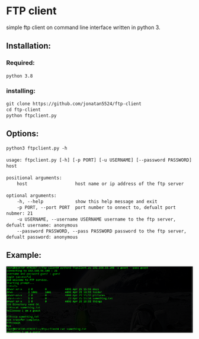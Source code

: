 # FTP client

simple ftp client on command line interface written in python 3.

## Installation:

### Required:

	python 3.8

###	installing:
	
	git clone https://github.com/jonatan5524/ftp-client
	cd ftp-client
	python ftpclient.py

## Options:
	
	python3 ftpclient.py -h
	
	usage: ftpclient.py [-h] [-p PORT] [-u USERNAME] [--password PASSWORD] host

	positional arguments:
		host                  host name or ip address of the ftp server

	optional arguments:
		-h, --help            show this help message and exit
		-p PORT, --port PORT  port number to onnect to, defualt port nubmer: 21
		-u USERNAME, --username USERNAME username to the ftp server, defualt username: anonymous
		--password PASSWORD, --pass PASSWORD password to the ftp server, defualt password: anonymous

## Example:

![example](images/example.png)
	